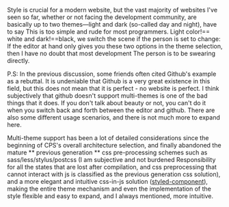 Style is crucial for a modern website, but the vast majority of websites I've seen so far, whether or not facing the development community, are basically up to two themes—light and dark (so-called day and night), have to say This is too simple and rude for most programmers. Light color!== white and dark!==black, we switch the scene if the person is set to change: If the editor at hand only gives you these two options in the theme selection, then I have no doubt that most development The person is to be swearing directly.

P.S: In the previous discussion, some friends often cited Github's example as a rebuttal. It is undeniable that Github is a very great existence in this field, but this does not mean that it is perfect - no website is perfect. I think subjectively that github doesn't support multi-themes is one of the bad things that it does. If you don't talk about beauty or not, you can't do it when you switch back and forth between the editor and github. There are also some different usage scenarios, and there is not much more to expand here.

Multi-theme support has been a lot of detailed considerations since the beginning of CPS's overall architecture selection, and finally abandoned the mature ** previous generation ** css pre-processing schemes such as sass/less/stylus/postcss (I am subjective and not burdened Responsibility for all the states that are lost after compilation, and css preprocessing that cannot interact with js is classified as the previous generation css solution), and a more elegant and intuitive css-in-js solution ([styled-component](https://github.com/styled-components/styled-components)), making the entire theme mechanism and even the implementation of the style flexible and easy to expand, and I always mentioned, more intuitive.
